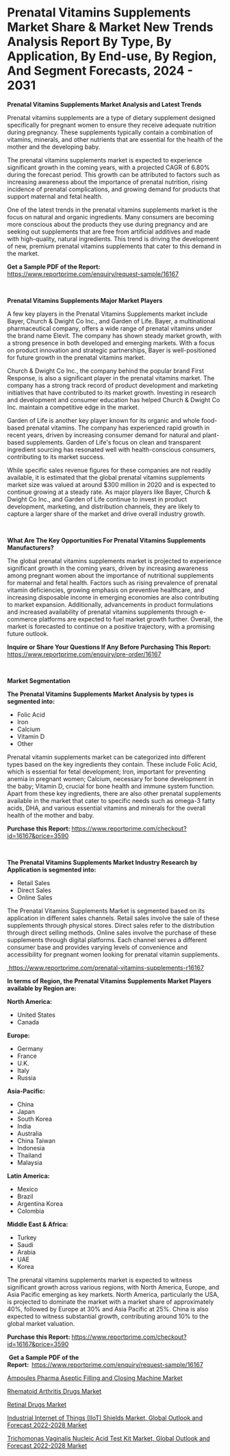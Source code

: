<p><h1>Prenatal Vitamins Supplements Market Share & Market New Trends Analysis Report By Type, By Application, By End-use, By Region, And Segment Forecasts, 2024 - 2031</h1></p><p><strong>Prenatal Vitamins Supplements Market Analysis and Latest Trends</strong></p>
<p><p>Prenatal vitamins supplements are a type of dietary supplement designed specifically for pregnant women to ensure they receive adequate nutrition during pregnancy. These supplements typically contain a combination of vitamins, minerals, and other nutrients that are essential for the health of the mother and the developing baby.</p><p>The prenatal vitamins supplements market is expected to experience significant growth in the coming years, with a projected CAGR of 6.80% during the forecast period. This growth can be attributed to factors such as increasing awareness about the importance of prenatal nutrition, rising incidence of prenatal complications, and growing demand for products that support maternal and fetal health.</p><p>One of the latest trends in the prenatal vitamins supplements market is the focus on natural and organic ingredients. Many consumers are becoming more conscious about the products they use during pregnancy and are seeking out supplements that are free from artificial additives and made with high-quality, natural ingredients. This trend is driving the development of new, premium prenatal vitamins supplements that cater to this demand in the market.</p></p>
<p><strong>Get a Sample PDF of the Report:&nbsp;</strong> <a href="https://www.reportprime.com/enquiry/request-sample/16167">https://www.reportprime.com/enquiry/request-sample/16167</a></p>
<p>&nbsp;</p>
<p><strong>Prenatal Vitamins Supplements Major Market Players</strong></p>
<p><p>A few key players in the Prenatal Vitamins Supplements market include Bayer, Church & Dwight Co Inc., and Garden of Life. Bayer, a multinational pharmaceutical company, offers a wide range of prenatal vitamins under the brand name Elevit. The company has shown steady market growth, with a strong presence in both developed and emerging markets. With a focus on product innovation and strategic partnerships, Bayer is well-positioned for future growth in the prenatal vitamins market.</p><p>Church & Dwight Co Inc., the company behind the popular brand First Response, is also a significant player in the prenatal vitamins market. The company has a strong track record of product development and marketing initiatives that have contributed to its market growth. Investing in research and development and consumer education has helped Church & Dwight Co Inc. maintain a competitive edge in the market.</p><p>Garden of Life is another key player known for its organic and whole food-based prenatal vitamins. The company has experienced rapid growth in recent years, driven by increasing consumer demand for natural and plant-based supplements. Garden of Life's focus on clean and transparent ingredient sourcing has resonated well with health-conscious consumers, contributing to its market success.</p><p>While specific sales revenue figures for these companies are not readily available, it is estimated that the global prenatal vitamins supplements market size was valued at around $300 million in 2020 and is expected to continue growing at a steady rate. As major players like Bayer, Church & Dwight Co Inc., and Garden of Life continue to invest in product development, marketing, and distribution channels, they are likely to capture a larger share of the market and drive overall industry growth.</p></p>
<p>&nbsp;</p>
<p><strong>What Are The Key Opportunities For Prenatal Vitamins Supplements Manufacturers?</strong></p>
<p><p>The global prenatal vitamins supplements market is projected to experience significant growth in the coming years, driven by increasing awareness among pregnant women about the importance of nutritional supplements for maternal and fetal health. Factors such as rising prevalence of prenatal vitamin deficiencies, growing emphasis on preventive healthcare, and increasing disposable income in emerging economies are also contributing to market expansion. Additionally, advancements in product formulations and increased availability of prenatal vitamins supplements through e-commerce platforms are expected to fuel market growth further. Overall, the market is forecasted to continue on a positive trajectory, with a promising future outlook.</p></p>
<p><strong>Inquire or Share Your Questions If Any Before Purchasing This Report:</strong> <a href="https://www.reportprime.com/enquiry/pre-order/16167">https://www.reportprime.com/enquiry/pre-order/16167</a></p>
<p>&nbsp;</p>
<p><strong>Market Segmentation</strong></p>
<p><strong>The Prenatal Vitamins Supplements Market Analysis by types is segmented into:</strong></p>
<p><ul><li>Folic Acid</li><li>Iron</li><li>Calcium</li><li>Vitamin D</li><li>Other</li></ul></p>
<p><p>Prenatal vitamin supplements market can be categorized into different types based on the key ingredients they contain. These include Folic Acid, which is essential for fetal development; Iron, important for preventing anemia in pregnant women; Calcium, necessary for bone development in the baby; Vitamin D, crucial for bone health and immune system function. Apart from these key ingredients, there are also other prenatal supplements available in the market that cater to specific needs such as omega-3 fatty acids, DHA, and various essential vitamins and minerals for the overall health of the mother and baby.</p></p>
<p><strong>Purchase this Report:&nbsp;</strong><a href="https://www.reportprime.com/checkout?id=16167&price=3590">https://www.reportprime.com/checkout?id=16167&price=3590</a></p>
<p>&nbsp;</p>
<p><strong>The Prenatal Vitamins Supplements Market Industry Research by Application is segmented into:</strong></p>
<p><ul><li>Retail Sales</li><li>Direct Sales</li><li>Online Sales</li></ul></p>
<p><p>The Prenatal Vitamins Supplements Market is segmented based on its application in different sales channels. Retail sales involve the sale of these supplements through physical stores. Direct sales refer to the distribution through direct selling methods. Online sales involve the purchase of these supplements through digital platforms. Each channel serves a different consumer base and provides varying levels of convenience and accessibility for pregnant women looking for prenatal vitamin supplements.</p></p>
<p><a href="https://www.reportprime.com/prenatal-vitamins-supplements-r16167">&nbsp;https://www.reportprime.com/prenatal-vitamins-supplements-r16167</a></p>
<p><strong>In terms of Region, the Prenatal Vitamins Supplements Market Players available by Region are:</strong></p>
<p>
    <p> <strong> North America: </strong>
        <ul>
            <li>United States</li>
            <li>Canada</li>
        </ul>
        </p> 
    <p> <strong> Europe: </strong>
        <ul>
            <li>Germany</li>
            <li>France</li>
            <li>U.K.</li>
            <li>Italy</li>
            <li>Russia</li>
        </ul>
        </p> 
    <p> <strong> Asia-Pacific: </strong>
        <ul>
            <li>China</li>
            <li>Japan</li>
            <li>South Korea</li>
            <li>India</li>
            <li>Australia</li>
            <li>China Taiwan</li>
            <li>Indonesia</li>
            <li>Thailand</li>
            <li>Malaysia</li>
        </ul>
        </p> 
    <p> <strong> Latin America: </strong>
        <ul>
            <li>Mexico</li>
            <li>Brazil</li>
            <li>Argentina Korea</li>
            <li>Colombia</li>
        </ul>
        </p> 
    <p> <strong> Middle East & Africa: </strong>
        <ul>
            <li>Turkey</li>
            <li>Saudi</li>
            <li>Arabia</li>
            <li>UAE</li>
            <li>Korea</li>
        </ul>
    </p>
    </p>
<p><p>The prenatal vitamins supplements market is expected to witness significant growth across various regions, with North America, Europe, and Asia Pacific emerging as key markets. North America, particularly the USA, is projected to dominate the market with a market share of approximately 40%, followed by Europe at 30% and Asia Pacific at 25%. China is also expected to witness substantial growth, contributing around 10% to the global market valuation.</p></p>
<p><strong>Purchase this Report: </strong><a href="https://www.reportprime.com/checkout?id=16167&price=3590">https://www.reportprime.com/checkout?id=16167&price=3590</a></p>
<p>&nbsp;<strong>Get a Sample PDF of the Report:&nbsp;&nbsp;</strong><a href="https://www.reportprime.com/enquiry/request-sample/16167">https://www.reportprime.com/enquiry/request-sample/16167</a></p>
<p><strong></strong></p>
<p><p><a href="https://medium.com/@brisistensen57567/analyzing-ampoules-pharma-aseptic-filling-and-closing-machine-market-dynamics-and-growth-drivers-09fd823aad63?postPublishedType=initial">Ampoules Pharma Aseptic Filling and Closing Machine Market</a></p><p><a href="https://github.com/provorikovar/Market-Research-Report-List-6/blob/main/rhematoid-arthritis-drugs-market.md">Rhematoid Arthritis Drugs Market</a></p><p><a href="https://github.com/CliffMedina6/Market-Research-Report-List-6/blob/main/retinal-drugs-market.md">Retinal Drugs Market</a></p><p><a href="https://issuu.com/reportprime-2/docs/industrial-internet-of-things-iiot-_3d53c8b9ea7cf2">Industrial Internet of Things (IIoT) Shields Market, Global Outlook and Forecast 2022-2028 Market</a></p><p><a href="https://issuu.com/reportprime-2/docs/trichomonas-vaginalis-nucleic-acid-_e989f67c88154f">Trichomonas Vaginalis Nucleic Acid Test Kit Market, Global Outlook and Forecast 2022-2028 Market</a></p></p>